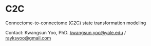 # C2C
Connectome-to-connectome (C2C) state transformation modeling

Contact: Kwangsun Yoo, PhD. kwangsun.yoo@yale.edu / rayksyoo@gmail.com
